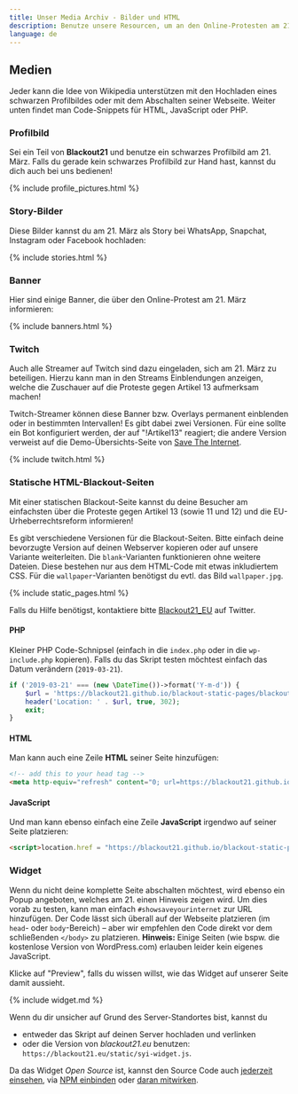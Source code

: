 ```yaml
---
title: Unser Media Archiv - Bilder und HTML
description: Benutze unsere Resourcen, um an den Online-Protesten am 21. März teilzuhaben.
language: de
---
```


## Medien

Jeder kann die Idee von Wikipedia unterstützen mit den Hochladen eines schwarzen Profilbildes oder
mit dem Abschalten seiner Webseite. Weiter unten findet man Code-Snippets für HTML, JavaScript oder
PHP.


### Profilbild

Sei ein Teil von **Blackout21** und benutze ein schwarzes Profilbild am 21. März. Falls du gerade kein
schwarzes Profilbild zur Hand hast, kannst du dich auch bei uns bedienen!

{% include profile_pictures.html %}


### Story-Bilder

Diese Bilder kannst du am 21. März als Story bei WhatsApp, Snapchat, Instagram oder Facebook hochladen:

{% include stories.html %}


### Banner

Hier sind einige Banner, die über den Online-Protest am 21. März informieren:

{% include banners.html %}


### Twitch

Auch alle Streamer auf Twitch sind dazu eingeladen, sich am 21. März zu beteiligen. Hierzu kann man in den Streams Einblendungen
anzeigen, welche die Zuschauer auf die Proteste gegen Artikel 13 aufmerksam machen!

Twitch-Streamer können diese Banner bzw. Overlays permanent einblenden oder in bestimmten Intervallen! Es gibt dabei zwei
Versionen. Für eine sollte ein Bot konfiguriert werden, der auf "!Artikel13" reagiert; die andere Version verweist auf
die Demo-Übersichts-Seite von [Save The Internet](https://bit.ly/a13demos).

{% include twitch.html %}


### Statische HTML-Blackout-Seiten

Mit einer statischen Blackout-Seite kannst du deine Besucher am einfachsten über die Proteste gegen Artikel 13
(sowie 11 und 12) und die EU-Urheberrechtsreform informieren!

Es gibt verschiedene Versionen für die Blackout-Seiten. Bitte einfach deine bevorzugte Version auf deinen Webserver
kopieren oder auf unsere Variante weiterleiten. Die `blank`-Varianten funktionieren ohne weitere Dateien.
Diese bestehen nur aus dem HTML-Code mit etwas inkludiertem CSS. Für die `wallpaper`-Varianten benötigst 
du evtl. das Bild `wallpaper.jpg`.

{% include static_pages.html %}

Falls du Hilfe benötigst, kontaktiere bitte <a href="https://twitter.com/Blackout21_EU">Blackout21_EU</a> auf Twitter.


#### PHP

Kleiner PHP Code-Schnipsel (einfach in die `index.php` oder in die `wp-include.php` kopieren).
Falls du das Skript testen möchtest einfach das Datum verändern (`2019-03-21`).

```php
if ('2019-03-21' === (new \DateTime())->format('Y-m-d')) {
    $url = 'https://blackout21.github.io/blackout-static-pages/blackout_de.html'; // Oder benutze eine andere Version
    header('Location: ' . $url, true, 302);
    exit;
}
```


#### HTML

Man kann auch eine Zeile **HTML** seiner Seite hinzufügen:

```html
<!-- add this to your head tag -->
<meta http-equiv="refresh" content="0; url=https://blackout21.github.io/blackout-static-pages/blackout_de.html">
```


#### JavaScript

Und man kann ebenso einfach eine Zeile **JavaScript** irgendwo auf seiner Seite platzieren:

```html
<script>location.href = "https://blackout21.github.io/blackout-static-pages/blackout_en.html";</script>
```


### Widget

Wenn du nicht deine komplette Seite abschalten möchtest, wird ebenso ein Popup angeboten, welches am 21. einen Hinweis
zeigen wird. Um dies vorab zu testen, kann man einfach `#showsaveyourinternet` zur URL hinzufügen. Der Code lässt sich
überall auf der Webseite platzieren (im `head`- oder `body`-Bereich) – aber wir empfehlen den Code direkt vor dem
schließenden `</body>` zu platzieren. **Hinweis:** Einige Seiten (wie bspw. die kostenlose Version von WordPress.com)
erlauben leider kein eigenes JavaScript.

Klicke auf "Preview", falls du wissen willst, wie das Widget auf unserer Seite damit aussieht.

{% include widget.md %}

Wenn du dir unsicher auf Grund des Server-Standortes bist, kannst du

* entweder das Skript auf deinen Server hochladen und verlinken
* oder die Version von _blackout21.eu_ benutzen: `https://blackout21.eu/static/syi-widget.js`.

Da das Widget *Open Source* ist, kannst den Source Code auch [jederzeit einsehen][3], via [NPM einbinden][4] oder [daran mitwirken][5].


[1]: https://de.wikipedia.org/wiki/Wikipedia:Meinungsbilder/Protest_gegen_EU-Urheberrechtsreform
[2]: https://blackout21.eu/
[3]: https://github.com/timonf/save-your-internet-widget/tree/master/src
[4]: https://www.npmjs.com/package/save-your-internet-widget
[5]: https://github.com/timonf/save-your-internet-widget
